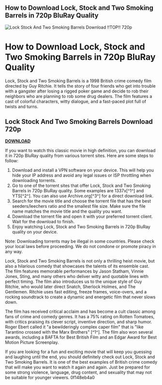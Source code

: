 ## How to Download Lock, Stock and Two Smoking Barrels in 720p BluRay Quality

 
![Lock Stock And Two Smoking Barrels Download !!TOP!! 720p](https://encrypted-tbn2.gstatic.com/images?q=tbn:ANd9GcRfMkKD9R-YB-jo3LlBlwnCLC0eDFxyYoyrhHqZCJbce45FsA8vOPNoaMw)

 
# How to Download Lock, Stock and Two Smoking Barrels in 720p BluRay Quality
 
Lock, Stock and Two Smoking Barrels is a 1998 British crime comedy film directed by Guy Ritchie. It tells the story of four friends who get into trouble with a gangster after losing a rigged poker game and decide to rob their neighbors who are planning to rob some drug dealers. The film features a cast of colorful characters, witty dialogue, and a fast-paced plot full of twists and turns.
 
## Lock Stock And Two Smoking Barrels Download 720p


[**DOWNLOAD**](https://www.google.com/url?q=https%3A%2F%2Fssurll.com%2F2tKO1i&sa=D&sntz=1&usg=AOvVaw1BPqzDvCkZpXAJFFs0BOH-)

 
If you want to watch this classic movie in high definition, you can download it in 720p BluRay quality from various torrent sites. Here are some steps to follow:
 
1. Download and install a VPN software on your device. This will help you hide your IP address and avoid any legal issues or ISP throttling when downloading torrents.
2. Go to one of the torrent sites that offer Lock, Stock and Two Smoking Barrels in 720p BluRay quality. Some examples are 1337x[^1^] and YTS[^2^]. You can also use Archive.org[^3^] for a direct download link.
3. Search for the movie title and choose the torrent file that has the best seeders/leechers ratio and the smallest file size. Make sure the file name matches the movie title and the quality you want.
4. Download the torrent file and open it with your preferred torrent client. Wait for the download to finish.
5. Enjoy watching Lock, Stock and Two Smoking Barrels in 720p BluRay quality on your device.

Note: Downloading torrents may be illegal in some countries. Please check your local laws before proceeding. We do not condone or promote piracy in any way.
  
Lock, Stock and Two Smoking Barrels is not only a thrilling heist movie, but also a hilarious comedy that showcases the talents of its ensemble cast. The film features memorable performances by Jason Statham, Vinnie Jones, Sting, and many others who deliver witty and quotable lines with perfect timing. The film also introduces us to the unique style of Guy Ritchie, who would later direct Snatch, Sherlock Holmes, and The Gentlemen. Ritchie uses fast editing, freeze frames, voice-overs, and a rocking soundtrack to create a dynamic and energetic film that never slows down.
 
The film has received critical acclaim and has become a cult classic among fans of crime and comedy genres. It has a 75% rating on Rotten Tomatoes, with critics praising its clever script, inventive direction, and sharp humor. Roger Ebert called it "a bewilderingly complex caper film" that is "like Tarantino crossed with the Marx Brothers" [^1^]. The film also won several awards, including a BAFTA for Best British Film and an Edgar Award for Best Motion Picture Screenplay.
 
If you are looking for a fun and exciting movie that will keep you guessing and laughing until the end, you should definitely check out Lock, Stock and Two Smoking Barrels. It is one of the best examples of British crime comedy that will make you want to watch it again and again. Just be prepared for some strong violence, language, drug content, and sexuality that may not be suitable for younger viewers.
 0f148eb4a0
